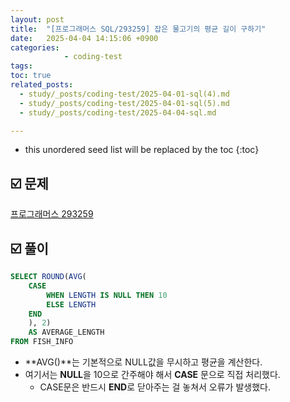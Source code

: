 ```yaml
---
layout: post
title:  "[프로그래머스 SQL/293259] 잡은 물고기의 평균 길이 구하기"
date:   2025-04-04 14:15:06 +0900
categories: 
            - coding-test
tags:        
toc: true
related_posts:
  - study/_posts/coding-test/2025-04-01-sql(4).md
  - study/_posts/coding-test/2025-04-01-sql(5).md
  - study/_posts/coding-test/2025-04-04-sql.md

---
```

* this unordered seed list will be replaced by the toc
{:toc}

## ☑️ 문제

[프로그래머스 293259](https://school.programmers.co.kr/learn/courses/30/lessons/293259)

## ☑️ 풀이

```sql
SELECT ROUND(AVG(
    CASE 
        WHEN LENGTH IS NULL THEN 10 
        ELSE LENGTH
    END
    ), 2) 
    AS AVERAGE_LENGTH
FROM FISH_INFO
```

- **AVG()**는 기본적으로 NULL값을 무시하고 평균을 계산한다.
- 여기서는 **NULL**을 10으로 간주해야 해서 **CASE** 문으로 직접 처리했다.
    - CASE문은 반드시 **END**로 닫아주는 걸 놓쳐서 오류가 발생했다.